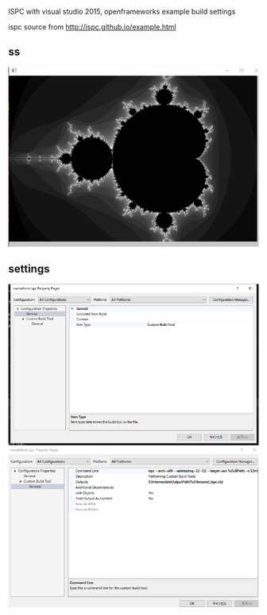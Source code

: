 ISPC with visual studio 2015, openframeworks example build settings

ispc source from
http://ispc.github.io/example.html

## ss
![demo](ss.png)


## settings
![demo](a.png)
![demo](b.png)